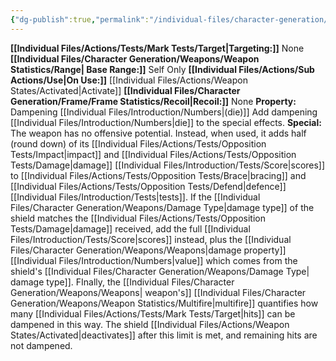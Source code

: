 ```yaml
---
{"dg-publish":true,"permalink":"/individual-files/character-generation/weapons/weapon-weapon-types/shield/"}
---
```


**[[Individual Files/Actions/Tests/Mark Tests/Target\|Targeting:]]** None 
**[[Individual Files/Character Generation/Weapons/Weapon Statistics/Range\| Base Range:]]** Self Only
**[[Individual Files/Actions/Sub Actions/Use\|On Use:]]** [[Individual Files/Actions/Weapon States/Activated\|Activate]] 
**[[Individual Files/Character Generation/Frame/Frame Statistics/Recoil\|Recoil:]]** None
**Property:** Dampening [[Individual Files/Introduction/Numbers\|(die)]]
Add dampening [[Individual Files/Introduction/Numbers\|die]] to the special effects. 
**Special:** The weapon has no offensive potential. Instead, when used, it adds half (round down) of its [[Individual Files/Actions/Tests/Opposition Tests/Impact\|impact]] and [[Individual Files/Actions/Tests/Opposition Tests/Damage\|damage]] [[Individual Files/Introduction/Tests/Score\|scores]] to [[Individual Files/Actions/Tests/Opposition Tests/Brace\|bracing]] and [[Individual Files/Actions/Tests/Opposition Tests/Defend\|defence]] [[Individual Files/Introduction/Tests\|tests]]. If the [[Individual Files/Character Generation/Weapons/Damage Type\|damage type]] of the shield matches the [[Individual Files/Actions/Tests/Opposition Tests/Damage\|damage]] received, add the full [[Individual Files/Introduction/Tests/Score\|scores]] instead, plus the [[Individual Files/Character Generation/Weapons/Weapons\|damage property]] [[Individual Files/Introduction/Numbers\|value]] which comes from the shield's [[Individual Files/Character Generation/Weapons/Damage Type\| damage type]]. FInally, the [[Individual Files/Character Generation/Weapons/Weapons\| weapon's]] [[Individual Files/Character Generation/Weapons/Weapon Statistics/Multifire\|multifire]] quantifies how many [[Individual Files/Actions/Tests/Mark Tests/Target\|hits]] can be dampened in this way. The shield [[Individual Files/Actions/Weapon States/Activated\|deactivates]] after this limit is met, and remaining hits are not dampened.